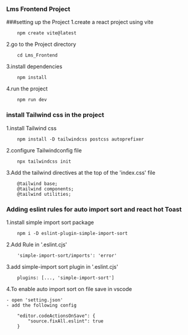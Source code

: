 ### Lms Frontend Project

###setting up the Project
1.create a react project using vite
```
    npm create vite@latest
```
2.go to the Project directory
```
    cd Lms_Frontend
```
3.install dependencies
```
    npm install
```
4.run the project
```
    npm run dev
```
### install Tailwind css in the project
1.install Tailwind css
```
    npm install -D tailwindcss postcss autoprefixer
```
2.configure Tailwindconfig file
```
    npx tailwindcss init
```
3.Add the tailwind directives at the top of the 'index.css' file
```
    @tailwind base;
    @tailwind components;
    @tailwind utilities;
```
### Adding eslint rules for auto import sort and react hot Toast
1.install simple import sort package
```
    npm i -D eslint-plugin-simple-import-sort
```
2.Add Rule in '.eslint.cjs'
```
    'simple-import-sort/imports': 'error'
```
3.add simple-import sort plugin in '.eslint.cjs'
```
    plugins: [..., 'simple-import-sort']
```
4.To enable auto import sort on file save in vscode

    - open 'setting.json'
    - add the following config
```
    "editor.codeActionsOnSave": {
        "source.fixAll.eslint": true
    }
```